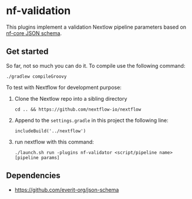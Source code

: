 # nf-validation 

This plugins implement a validation Nextlow pipeline parameters
based on [nf-core JSON schema](https://nf-co.re/pipeline_schema_builder).

## Get started 

So far, not so much you can do it. To compile use the following command: 


```
./gradlew compileGroovy
```      



To test with Nextflow for development purpose:

1. Clone the Nextlow repo into a sibling directory  

   ```
   cd .. && https://github.com/nextflow-io/nextflow
   ``` 

2. Append to the `settings.gradle` in this project the following line:

   ```
   includeBuild('../nextflow')
   ```                        
   
3. run nextflow with this command:


    ```
    ./launch.sh run -plugins nf-validator <script/pipeline name> [pipeline params]
    ```


## Dependencies

* https://github.com/everit-org/json-schema
